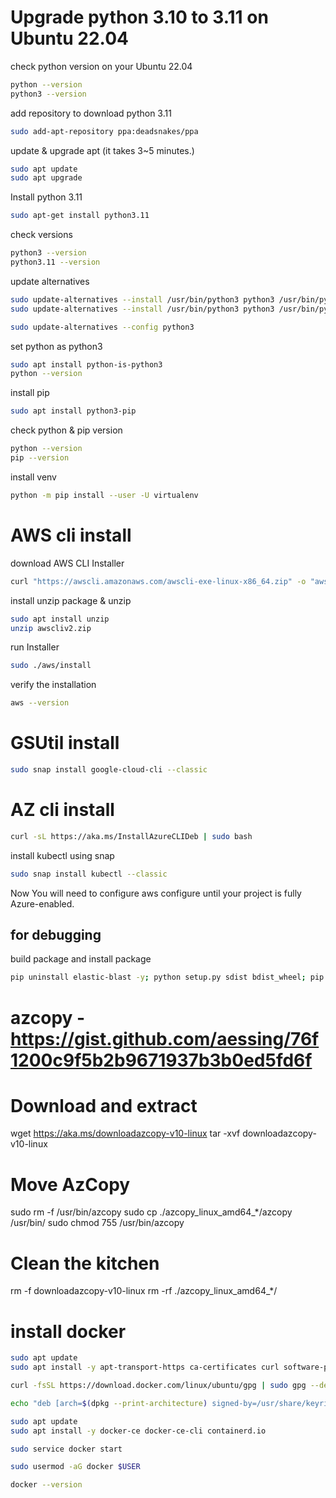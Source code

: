 # Upgrade python 3.10 to 3.11 on Ubuntu 22.04

check python version on your Ubuntu 22.04
```bash
python --version
python3 --version
```

add repository to download python 3.11
```bash
sudo add-apt-repository ppa:deadsnakes/ppa
```

update & upgrade apt (it takes 3~5 minutes.)
```bash
sudo apt update
sudo apt upgrade
```

Install python 3.11
```bash
sudo apt-get install python3.11
```

check versions
```bash
python3 --version
python3.11 --version
```

update alternatives
```bash
sudo update-alternatives --install /usr/bin/python3 python3 /usr/bin/python3.10 1
sudo update-alternatives --install /usr/bin/python3 python3 /usr/bin/python3.11 2

sudo update-alternatives --config python3
```

set python as python3
```bash
sudo apt install python-is-python3
python --version
```

install pip
```bash
sudo apt install python3-pip
```

check python & pip version
```bash
python --version
pip --version
```

install venv
```bash
python -m pip install --user -U virtualenv
```

# AWS cli install

download AWS CLI Installer
```bash
curl "https://awscli.amazonaws.com/awscli-exe-linux-x86_64.zip" -o "awscliv2.zip"
```

install unzip package & unzip
```bash
sudo apt install unzip
unzip awscliv2.zip
```

run Installer
```bash
sudo ./aws/install
```

verify the installation
```bash
aws --version
```

# GSUtil install
```bash
sudo snap install google-cloud-cli --classic
```

# AZ cli install
```bash
curl -sL https://aka.ms/InstallAzureCLIDeb | sudo bash
```

install kubectl using snap
```bash
sudo snap install kubectl --classic
```

Now You will need to configure aws configure until your project is fully Azure-enabled.


## for debugging

build package and install package
```bash
pip uninstall elastic-blast -y; python setup.py sdist bdist_wheel; pip install dist/elastic_blast-0.0-py3-none-any.whl;
```


# azcopy - https://gist.github.com/aessing/76f1200c9f5b2b9671937b3b0ed5fd6f

# Download and extract
wget https://aka.ms/downloadazcopy-v10-linux
tar -xvf downloadazcopy-v10-linux

# Move AzCopy
sudo rm -f /usr/bin/azcopy
sudo cp ./azcopy_linux_amd64_*/azcopy /usr/bin/
sudo chmod 755 /usr/bin/azcopy

# Clean the kitchen
rm -f downloadazcopy-v10-linux
rm -rf ./azcopy_linux_amd64_*/

# install docker
```bash
sudo apt update
sudo apt install -y apt-transport-https ca-certificates curl software-properties-common

curl -fsSL https://download.docker.com/linux/ubuntu/gpg | sudo gpg --dearmor -o /usr/share/keyrings/docker-archive-keyring.gpg

echo "deb [arch=$(dpkg --print-architecture) signed-by=/usr/share/keyrings/docker-archive-keyring.gpg] https://download.docker.com/linux/ubuntu $(lsb_release -cs) stable" | sudo tee /etc/apt/sources.list.d/docker.list > /dev/null

sudo apt update
sudo apt install -y docker-ce docker-ce-cli containerd.io

sudo service docker start

sudo usermod -aG docker $USER

docker --version

```
